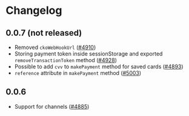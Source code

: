 # Changelog

## 0.0.7 (not released)

- Removed `ckoWebHookUrl` ([#4910](https://github.com/DivanteLtd/vue-storefront/issues/4910))
- Storing payment token inside sessionStorage and exported `removeTransactionToken` method ([#4928](https://github.com/DivanteLtd/vue-storefront/issues/4928))
- Possible to add `cvv` to `makePayment` method for saved cards ([#4893](https://github.com/DivanteLtd/vue-storefront/issues/4893))
- `reference` attribute in `makePayment` method ([#5003](https://github.com/DivanteLtd/vue-storefront/issues/5003))

## 0.0.6 

- Support for channels ([#4885](https://github.com/DivanteLtd/vue-storefront/issues/4885)) 